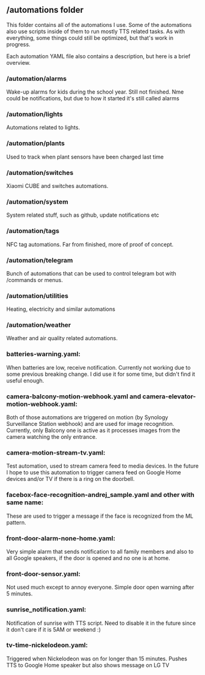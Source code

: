 ## /automations folder

This folder contains all of the automations I use.
Some of the automations also use scripts inside of them to run mostly TTS related tasks.
As with everything, some things could still be optimized, but that's work in progress.

Each automation YAML file also contains a description, but here is a brief overview.

### /automation/alarms
Wake-up alarms for kids during the school year. Still not finished.
Nme could be notifications, but due to how it started it's still called alarms

### /automation/lights
Automations related to lights.

### /automation/plants
Used to track when plant sensors have been charged last time

### /automation/switches
Xiaomi CUBE and switches automations.

### /automation/system
System related stuff, such as github, update notifications etc

### /automation/tags
NFC tag automations. Far from finished, more of proof of concept.

### /automation/telegram
Bunch of automations that can be used to control telegram bot with /commands or menus.

### /automation/utilities
Heating, electricity and similar automations

### /automation/weather
Weather and air quality related automations.

### batteries-warning.yaml:
When batteries are low, receive notification. Currently not working due to some previous breaking change.
I did use it for some time, but didn't find it useful enough.

### camera-balcony-motion-webhook.yaml and camera-elevator-motion-webhook.yaml:
Both of those automations are triggered on motion (by Synology Surveillance Station webhook) and are used for image recognition.
Currently, only Balcony one is active as it processes images from the camera watching the only entrance.

### camera-motion-stream-tv.yaml:
Test automation, used to stream camera feed to media devices. 
In the future I hope to use this automation to trigger camera feed on Google Home devices and/or TV if there is a ring on the doorbell.

### facebox-face-recognition-andrej_sample.yaml and other with same name:
These are used to trigger a message if the face is recognized from the ML pattern.

### front-door-alarm-none-home.yaml:
Very simple alarm that sends notification to all family members and also to all Google speakers, if the door is opened and no one is at home.

### front-door-sensor.yaml:
Not used much except to annoy everyone. Simple door open warning after 5 minutes.

### sunrise_notification.yaml:
Notification of sunrise with TTS script. Need to disable it in the future since it don't care if it is 5AM or weekend :)

### tv-time-nickelodeon.yaml:
Triggered when Nickelodeon was on for longer than 15 minutes. Pushes TTS to Google Home speaker but also shows message on LG TV

